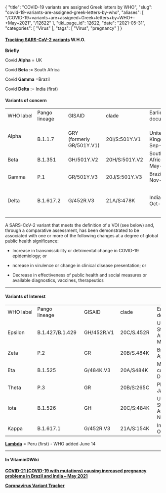 {
    "title": "COVID-19 variants are assigned Greek letters by WHO",
    "slug": "covid-19-variants-are-assigned-greek-letters-by-who",
    "aliases": [
        "/COVID-19+variants+are+assigned+Greek+letters+by+WHO+-+May+2021",
        "/12622"
    ],
    "tiki_page_id": 12622,
    "date": "2021-05-31",
    "categories": [
        "Virus"
    ],
    "tags": [
        "Virus",
        "pregnancy"
    ]
}


#### [Tracking SARS-CoV-2 variants](https://www.who.int/en/activities/tracking-SARS-CoV-2-variants/) W.H.O.

 **Briefly** 

Covid  **Alpha**  = UK

Covid  **Beta** := South Africa

Covid  **Gamma**  =Brazil

Covid  **Delta** := India (first)

#### Variants of concern

| | | | | | |
| --- | --- | --- | --- | --- | --- |
| WHO label | Pango <br>lineage | GISAID | clade | Earliest documented | Date of designation |
| Alpha  | <br>B.1.1.7  | <br>GRY (formerly GR/501Y.V1)  | <br>20I/S:501Y.V1  | <br>United Kingdom,   <br> Sep-2020  | <br>18-Dec-2020 |
| Beta  | B.1.351  | GH/501Y.V2  | 20H/S:501Y.V2  | South Africa,   <br> May-2020  | 18-Dec-2020 |
| Gamma  | P.1  | GR/501Y.V3  | 20J/S:501Y.V3  | Brazil,   <br> Nov-2020  | 11-Jan-2021 |
| Delta  | B.1.617.2   | G/452R.V3  | 21A/S:478K  | India,   <br> Oct-2020  | VOI: 4-Apr-2021  <br> VOC: 11-May-2021  |

A SARS-CoV-2 variant that meets the definition of a VOI (see below) and, through a comparative assessment, has been demonstrated to be associated with one or more of the following changes at a degree of global public health significance: 

* Increase in transmissibility or detrimental change in COVID-19 epidemiology; or 

* ncrease in virulence or change in clinical disease presentation; or 

* Decrease in effectiveness of public health and social measures or available diagnostics, vaccines, therapeutics

---

#### Variants of Interest

| | | | | | |
| --- | --- | --- | --- | --- | --- |
| WHO label | Pango <br>lineage | GISAID | clade | Earliest documented | Date of designation |
| Epsilon   | B.1.427/B.1.429   | GH/452R.V1  | 20C/S.452R  | United States of America,    <br> Mar-2020  | 5-Mar-2021  |
| Zeta  | P.2  | GR  | 20B/S.484K  | Brazil,   <br> Apr-2020  | 17-Mar-2021  |
| Eta  | B.1.525  | G/484K.V3  | 20A/S484K  | Multiple countries,  <br> Dec-2020  | 17-Mar-2021  |
| Theta  | P.3  | GR  | 20B/S:265C  | Philippines,   <br> Jan-2021  | 24-Mar-2021  |
| Iota  | B.1.526   | GH  | 20C/S:484K  | United States of America,   <br> Nov-2020  | 24-Mar-2021  |
| Kappa  | B.1.617.1  | G/452R.V3  | 21A/S:154K   | India,   <br> Oct-2020   | 4-Apr-2021  |

 **[Lambda](https://en.wikipedia.org/wiki/SARS-CoV-2_Lambda_variant)**  = Peru (first) - WHO added June 14

---

#### In VitaminDWiki

 **[COVID-21 (COVID-19 with mutations) causing increased pregnancy problems in Brazil and India – May 2021](/posts/covid-21-covid-19-with-mutations-causing-increased-pregnancy-problems-in-brazil-and-india)** 

 **[Coronavirus Variant Tracker](/posts/coronavirus-variant-tracker)**
